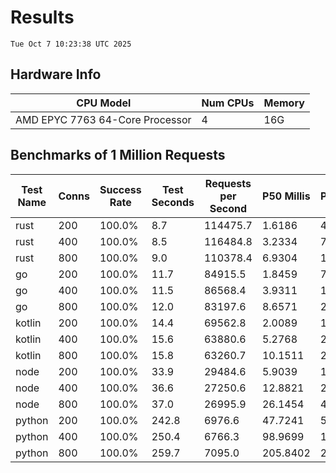 # Results
`Tue Oct 7 10:23:38 UTC 2025`
## Hardware Info
| CPU Model | Num CPUs | Memory |
| --------- | -------- | ------ |
| AMD EPYC 7763 64-Core Processor | 4 | 16G |

## Benchmarks of 1 Million Requests
| Test Name | Conns | Success Rate | Test Seconds | Requests per Second | P50 Millis | P99 Millis | P99.9 Millis | API Memory MB | API CPU Time | API Threads |
| --------- | ----- | ------------ | ------------ | ------------------- | ---------- | ---------- | ------------ | ------------- | ------------ | ----------- |
| rust | 200 | 100.0% | 8.7 | 114475.7 | 1.6186 | 4.4705 | 6.0951 | 8.5 | 00:00:17 | 5 |
| rust | 400 | 100.0% | 8.5 | 116484.8 | 3.2334 | 7.7399 | 10.5278 | 13.1 | 00:00:17 | 5 |
| rust | 800 | 100.0% | 9.0 | 110378.4 | 6.9304 | 14.2842 | 21.2563 | 22.2 | 00:00:17 | 5 |
| go | 200 | 100.0% | 11.7 | 84915.5 | 1.8459 | 7.4434 | 10.1668 | 17.8 | 00:00:27 | 10 |
| go | 400 | 100.0% | 11.5 | 86568.4 | 3.9311 | 13.7460 | 19.6104 | 24.8 | 00:00:27 | 11 |
| go | 800 | 100.0% | 12.0 | 83197.6 | 8.6571 | 26.9075 | 41.1910 | 37.7 | 00:00:28 | 11 |
| kotlin | 200 | 100.0% | 14.4 | 69562.8 | 2.0089 | 11.9601 | 32.3850 | 514.5 | 00:00:39 | 30 |
| kotlin | 400 | 100.0% | 15.6 | 63880.6 | 5.2768 | 22.9510 | 77.1445 | 540.0 | 00:00:44 | 30 |
| kotlin | 800 | 100.0% | 15.8 | 63260.7 | 10.1511 | 27.0454 | 103.1069 | 532.5 | 00:00:43 | 30 |
| node | 200 | 100.0% | 33.9 | 29484.6 | 5.9039 | 10.9669 | 11.5036 | 112.1 | 00:00:34 | 7 |
| node | 400 | 100.0% | 36.6 | 27250.6 | 12.8821 | 20.6560 | 26.8328 | 144.5 | 00:00:37 | 7 |
| node | 800 | 100.0% | 37.0 | 26995.9 | 26.1454 | 40.4492 | 44.0875 | 154.5 | 00:00:37 | 7 |
| python | 200 | 100.0% | 242.8 | 6976.6 | 47.7241 | 55.2220 | 58.3215 | 33.4 | 00:04:02 | 1 |
| python | 400 | 100.0% | 250.4 | 6766.3 | 98.9699 | 113.2661 | 120.7162 | 35.7 | 00:04:10 | 1 |
| python | 800 | 100.0% | 259.7 | 7095.0 | 205.8402 | 237.3050 | 248.2246 | 40.2 | 00:04:19 | 1 |
